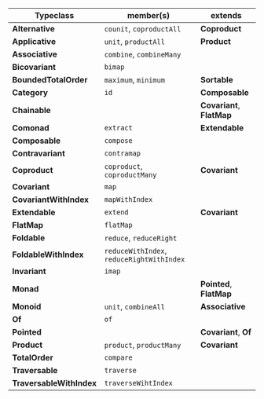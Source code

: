 | Typeclass                | member(s)                                 | extends                    |
| ------------------------ | ----------------------------------------- | -------------------------- |
| **Alternative**          | `counit`, `coproductAll`                  | **Coproduct**              |
| **Applicative**          | `unit`, `productAll`                      | **Product**                |
| **Associative**          | `combine`, `combineMany`                  |                            |
| **Bicovariant**          | `bimap`                                   |                            |
| **BoundedTotalOrder**    | `maximum`, `minimum`                      | **Sortable**               |
| **Category**             | `id`                                      | **Composable**             |
| **Chainable**            |                                           | **Covariant**, **FlatMap** |
| **Comonad**              | `extract`                                 | **Extendable**             |
| **Composable**           | `compose`                                 |                            |
| **Contravariant**        | `contramap`                               |                            |
| **Coproduct**            | `coproduct`, `coproductMany`              | **Covariant**              |
| **Covariant**            | `map`                                     |                            |
| **CovariantWithIndex**   | `mapWithIndex`                            |                            |
| **Extendable**           | `extend`                                  | **Covariant**              |
| **FlatMap**              | `flatMap`                                 |                            |
| **Foldable**             | `reduce`, `reduceRight`                   |                            |
| **FoldableWithIndex**    | `reduceWithIndex`, `reduceRightWithIndex` |                            |
| **Invariant**            | `imap`                                    |                            |
| **Monad**                |                                           | **Pointed**, **FlatMap**   |
| **Monoid**               | `unit`, `combineAll`                      | **Associative**            |
| **Of**                   | `of`                                      |                            |
| **Pointed**              |                                           | **Covariant**, **Of**      |
| **Product**              | `product`, `productMany`                  | **Covariant**              |
| **TotalOrder**           | `compare`                                 |                            |
| **Traversable**          | `traverse`                                |                            |
| **TraversableWithIndex** | `traverseWihtIndex`                       |                            |
